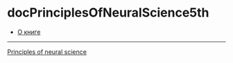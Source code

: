 # docPrinciplesOfNeuralScience5th
* [О книге](/articles/%D0%9E%20%D0%BA%D0%BD%D0%B8%D0%B3%D0%B5.md)
---
[Principles of neural science](/tags/Principles%20of%20neural%20science.md)
